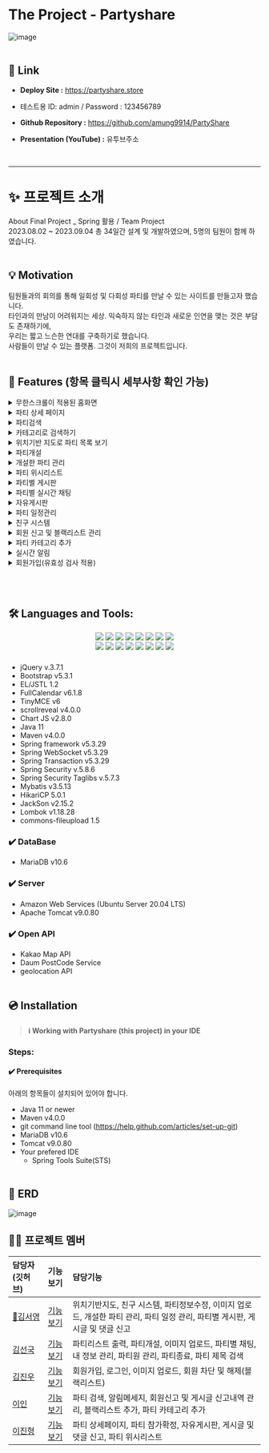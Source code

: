 
# The Project - Partyshare

![image](https://github.com/amung9914/PartyShare/assets/137124338/a0eb259b-6a6e-4ad5-8394-877e0f766918)
<br><br/>
## 🔗 Link
- **Deploy Site :** https://partyshare.store
- 테스트용 ID: admin / Password : 123456789

- **Github Repository :** https://github.com/amung9914/PartyShare
  
- **Presentation (YouTube) :** 유투브주소
<br/>

* * *

#  ✨ 프로젝트 소개
About Final Project _ Spring 활용 / Team Project <br/>
2023.08.02 ~ 2023.09.04 총 34일간 설계 및 개발하였으며, 5명의 팀원이 함께 하였습니다.
<br><br/>
## 💡 Motivation
팀원들과의 회의를 통해 일회성 및 다회성 파티를 만날 수 있는 사이트를 만들고자 했습니다.  <br/>
타인과의 만남이 어려워지는 세상. 익숙하지 않는 타인과 새로운 인연을 맺는 것은 부담도 존재하기에, <br/>
우리는 짧고 느슨한 연대를 구축하기로 했습니다. <br/>
사람들이 만날 수 있는 플랫폼. 그것이 저희의 프로젝트입니다. 
<br><br>

## 📌 Features (항목 클릭시 세부사항 확인 가능)


<details>
<summary>무한스크롤이 적용된 홈화면</summary>
<div markdown="1">

![메인페이지-min](https://github.com/amung9914/PartyShare/assets/137124338/bfdea7d9-5acc-4424-8fdc-9cc9890e9267)


</div>
</details>

<details>
<summary>파티 상세 페이지</summary>
<div markdown="1">

![파티 상세페이지-min](https://github.com/amung9914/PartyShare/assets/137124338/cf2f2803-f0cb-4dfe-bbb5-93f2aab30aa4)


</div>
</details>

<details>
<summary>파티검색</summary>
<div markdown="1">

![image](https://github.com/amung9914/PartyShare/assets/137124338/0ec15023-e2cc-40ba-9973-000fa1562470)


</div>
</details>

<details>
<summary>카테고리로 검색하기</summary>
<div markdown="1">

![카테고리 검색](https://github.com/amung9914/PartyShare/assets/137124338/ba327972-12ca-4886-8b0c-a017036d69a1)



</div>
</details>


<details>
<summary>위치기반 지도로 파티 목록 보기</summary>
<div markdown="1">

![image](https://github.com/amung9914/PartyShare/assets/137124338/d7163bb5-7d01-444f-824a-238a7f8c6a7b)

</div>
</details>

<details>
<summary>파티개설</summary>
<div markdown="1">

![image](https://github.com/amung9914/PartyShare/assets/137124338/c5cc9cfc-b46c-4ba1-9ad7-9531f42070d6)
![image](https://github.com/amung9914/PartyShare/assets/137124338/71dd8a38-35fd-4ebf-ba66-9145e5853112)
![image](https://github.com/amung9914/PartyShare/assets/137124338/d9a92d17-1fb4-4913-a867-a5ae42291b6a)

</div>
</details>

<details>
<summary>개설한 파티 관리</summary>
<div markdown="1">

![image](https://github.com/amung9914/PartyShare/assets/137124338/4e72f0e4-d1f7-4f52-9810-765852517631)

</div>
</details>

<details>
<summary>파티 위시리스트</summary>
<div markdown="1">

![위시리스트](https://github.com/amung9914/PartyShare/assets/137124338/a590eaab-a5fd-4b22-aabd-42981ad30cbc)
![image](https://github.com/amung9914/PartyShare/assets/137124338/d07fc165-9829-425a-acd8-455faac9e479)


</div>
</details>

<details>
<summary>파티별 게시판</summary>
<div markdown="1">
	
![image](https://github.com/amung9914/PartyShare/assets/137128415/3b526695-c309-4874-a559-2202865efafd)
</div>
</details>

<details>
<summary>파티별 실시간 채팅</summary>
<div markdown="1">
	
![image](https://github.com/amung9914/PartyShare/assets/137128415/bfa7a824-3d4c-4fae-bda4-fef0eee65b5a)
</div>
</details>

<details>
<summary>자유게시판</summary>
<div markdown="1">

![자유게시판](https://github.com/amung9914/PartyShare/assets/137124338/e6afb1d3-2ba2-4b88-add6-85e74b982de5)

![image](https://github.com/amung9914/PartyShare/assets/137128415/439cf435-2952-405c-8016-2c4892fdd50a)
</div>
</details>

<details>
<summary>파티 일정관리</summary>
<div markdown="1">
	
![image](https://github.com/amung9914/PartyShare/assets/137128415/8e10e7d5-a01a-4019-b06f-973f6a276c0e)
</div>
</details>

<details>
<summary>친구 시스템</summary>
<div markdown="1">

![친구리스트](https://github.com/amung9914/PartyShare/assets/137124338/49f74fb1-0507-4ab2-a268-83be92ee2363)

![image](https://github.com/amung9914/PartyShare/assets/137128415/a96f9836-ada7-4cd7-b8cb-746d4a02b261)
</div>
</details>

<details>
<summary>회원 신고 및 블랙리스트 관리</summary>
<div markdown="1">
	
![image](https://github.com/amung9914/PartyShare/assets/137128415/6aaa6879-85ed-4d59-8170-97666ad82ffc)
</div>
</details>

<details>
<summary>파티 카테고리 추가</summary>
<div markdown="1">
	
![image](https://github.com/amung9914/PartyShare/assets/137128415/b3c375bc-fa5c-4e54-849c-a828ffde588b)
</div>
</details>

<details>
<summary>실시간 알림</summary>
<div markdown="1">
	
![image](https://github.com/amung9914/PartyShare/assets/137128415/35daf4b7-f5d0-45f7-a9b6-2ac6b55ef04d)
</div>
</details>

<details>
<summary>회원가입(유효성 검사 적용)</summary>
<div markdown="1">

![image](https://github.com/amung9914/PartyShare/assets/137124338/ae2b03e8-d1a6-4d31-81bf-15695a32d34f)


</div>
</details>


<br><br>

## 🛠 Languages and Tools:

<div align="center">
	<img src="https://img.shields.io/badge/Java-007396?style=flat&logo=Java&logoColor=white" />
	<img src="https://img.shields.io/badge/HTML5-E34F26?style=flat&logo=HTML5&logoColor=white" />
	<img src="https://img.shields.io/badge/CSS3-1572B6?style=flat&logo=CSS3&logoColor=white" />
  <img src="https://img.shields.io/badge/JavaScript-F7DF1E?style=flat&logo=JavaScript&logoColor=white" />
  <img src="https://img.shields.io/badge/jQuery-0769AD?style=flat&logo=jQuery&logoColor=white" />
  <img src="https://img.shields.io/badge/Bootstrap-7952B3?style=flat&logo=Bootstrap&logoColor=white" />
  <img src="https://img.shields.io/badge/Chart.js-FF6384?style=flat&logo=Chart.js&logoColor=white" />
  <img src="https://img.shields.io/badge/Apache Maven-C71A36?style=flat&logo=Apache Maven&logoColor=white" />
  <br/>
  <img src="https://img.shields.io/badge/Spring-6DB33F?style=flat&logo=Spring&logoColor=white" />
  <img src="https://img.shields.io/badge/Spring Security-6DB33F?style=flat&logo=Spring Security&logoColor=white" />
  <img src="https://img.shields.io/badge/MariaDB-003545?style=flat&logo=MariaDB&logoColor=white" />
  <img src="https://img.shields.io/badge/Amazon AWS-232F3E?style=flat&logo=Amazon AWS&logoColor=white" />
  <img src="https://img.shields.io/badge/Apache Tomcat-F8DC75?style=flat&logo=Apache Tomcat&logoColor=white" />
  <img src="https://img.shields.io/badge/Kakao-FFCD00?style=flat&logo=Kakao&logoColor=white" />
  <img src="https://img.shields.io/badge/Git-F05032?style=flat&logo=Git&logoColor=white" />
  <img src="https://img.shields.io/badge/Notion-000000?style=flat&logo=Notion&logoColor=white" />
</div>

### 
- jQuery v.3.7.1
- Bootstrap v5.3.1
- EL/JSTL 1.2
- FullCalendar v6.1.8
- TinyMCE v6
- scrollreveal v4.0.0
- Chart JS v2.8.0
- Java 11
- Maven v4.0.0
- Spring framework v5.3.29
- Spring WebSocket v5.3.29
- Spring Transaction v5.3.29
- Spring Security v.5.8.6
- Spring Security Taglibs v.5.7.3
- Mybatis v3.5.13
- HikariCP 5.0.1
- JackSon v2.15.2
- Lombok v1.18.28
- commons-fileupload 1.5

### ✔️ DataBase
- MariaDB v10.6

### ✔️ Server
- Amazon Web Services (Ubuntu Server 20.04 LTS)
- Apache Tomcat v9.0.80

### ✔️ Open API
- Kakao Map API
- Daum PostCode Service
- geolocation API
<br><br/>
## 💿 Installation
> #### ℹ️ Working with Partyshare (this project) in your IDE
### Steps:
#### ✔️ Prerequisites
아래의 항목들이 설치되어 있어야 합니다.
- Java 11 or newer
- Maven v4.0.0
- git command line tool (https://help.github.com/articles/set-up-git)
- MariaDB v10.6
- Tomcat v9.0.80
- Your prefered IDE
    - Spring Tools Suite(STS)
<br><br/>
## 🧱 ERD
![image](https://github.com/amung9914/PartyShare/assets/137124338/113952a5-6f90-4e1b-a638-9a2697b7dd89)

## ‍🧑‍💻 프로젝트 멤버

|담당자(깃허브)|기능보기|담당기능|
|:---|:---|:---|
|[🔰김서영](https://github.com/amung9914) |[기능보기](https://github.com/amung9914/PartyShare/edit/master/README.md)|위치기반지도, 친구 시스템, 파티정보수정, 이미지 업로드, 개설한 파티 관리, 파티 일정 관리, 파티별 게시판, 게시글 및 댓글 신고|
|[김선국](https://github.com/rlatjsrnr) |[기능보기](https://github.com/amung9914/PartyShare/blob/master/%EA%B9%80%EC%84%A0%EA%B5%AD.md)|파티리스트 출력, 파티개설, 이미지 업로드, 파티별 채팅, 내 정보 관리, 파티원 관리, 파티종료, 파티 제목 검색|
|[김진우](https://github.com/kimjw1200) |[기능보기](https://github.com/amung9914/PartyShare/edit/master/README.md)|회원가입, 로그인, 이미지 업로드, 회원 차단 및 해제(블랙리스트)|
|[이인](https://github.com/ini-code) |[기능보기](https://github.com/amung9914/PartyShare/edit/master/README.md)|파티 검색, 알림메세지, 회원신고 및 게시글 신고내역 관리, 블랙리스트 추가, 파티 카테고리 추가|
|[이진형](https://github.com/JinLeebriller) |[기능보기](https://github.com/amung9914/PartyShare/edit/master/README.md)|파티 상세페이지, 파티 참가확정, 자유게시판, 게시글 및 댓글 신고, 파티 위시리스트|



